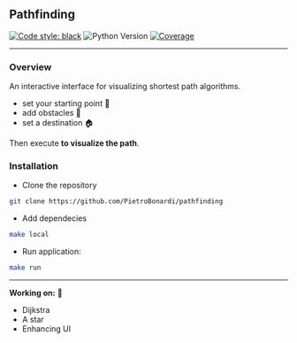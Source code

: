 ## Pathfinding
[![Code style: black](https://img.shields.io/badge/code%20style-black-000000.svg)](https://github.com/psf/black)
![Python Version](https://img.shields.io/badge/Python->=3.9-red)
[![Coverage](https://img.shields.io/badge/Pytest-Coverage-95%25-green)](https://github.com/PietroBonardi/pathfinding)

---
### Overview
An interactive interface for visualizing shortest path algorithms. 
- set your starting point 📌
- add obstacles 👾
- set a destination 🏠

Then execute **to visualize the path**.

### Installation
- Clone the repository
```bash
git clone https://github.com/PietroBonardi/pathfinding
```
- Add dependecies
```bash
make local
```
- Run application: 
```bash
make run
```
---
**Working on:** 🔧
- Dijkstra
- A star
- Enhancing UI

